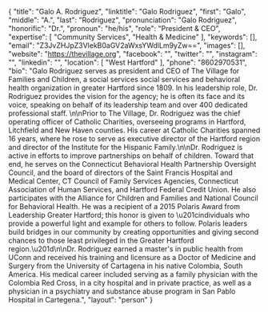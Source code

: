 {
  "title": "Galo A. Rodriguez",
  "linktitle": "Galo Rodriguez",
  "first": "Galo",
  "middle": "A.",
  "last": "Rodriguez",
  "pronunciation": "Galo Rodriguez",
  "honorific": "Dr.",
  "pronoun": "he/his",
  "role": "President & CEO",
  "expertise": [
    "Community Services",
    "Health & Medicine"
  ],
  "keywords": [],
  "email": "Z3JvZHJpZ3VlekB0aGV2aWxsYWdlLm9yZw==",
  "images": [],
  "website": "https://thevillage.org",
  "facebook": "",
  "twitter": "",
  "instagram": "",
  "linkedin": "",
  "location": [
    "West Hartford"
  ],
  "phone": "8602970531",
  "bio": "Galo Rodriguez serves as president and CEO of The Village for Families and Children, a social services social services and behavioral  health organization in greater Hartford since 1809.  In his leadership role, Dr. Rodriguez provides the vision for the agency; he is often its face and its voice, speaking on behalf of its leadership team and over 400 dedicated professional staff. \n\nPrior to The Village, Dr. Rodriguez was the chief operating officer of Catholic Charities, overseeing programs in Hartford, Litchfield and New Haven counties. His career at Catholic Charities spanned 16 years, where he rose to serve as executive director of the Hartford region and director of the Institute for the Hispanic Family.\n\nDr. Rodriguez is active in efforts to improve partnerships on behalf of children. Toward that end, he serves on the Connecticut Behavioral Health Partnership Oversight Council, and the board of directors of the Saint Francis Hospital and Medical Center, CT Council of Family Services Agencies, Connecticut Association of Human Services, and Hartford Federal Credit Union. He also participates with the Alliance for Children and Families and National Council for Behavioral Health. He was a recipient of a 2015 Polaris Award from Leadership Greater Hartford; this honor is given to \u201cindividuals who provide a powerful light and example for others to follow. Polaris leaders build bridges in our community by creating opportunities and giving second chances to those least privileged in the Greater Hartford region.\u201d\n\nDr. Rodriguez earned a master's in public health from UConn and received his training and licensure as a Doctor of Medicine and Surgery from the University of Cartagena in his native Colombia, South America. His medical career included serving as a family physician with the Colombia Red Cross, in a city hospital and in private practice, as well as a physician in a psychiatry and substance abuse program in San Pablo Hospital in Cartegena.",
  "layout": "person"
}

